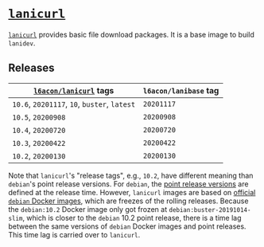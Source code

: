 # [`lanicurl`][1]

[`lanicurl`][1] provides basic file download packages.
It is a base image to build `lanidev`.

## Releases

[`l6acon/lanicurl`][1] tags | `l6acon/lanibase` tag
--- | ---
`10.6`, `20201117`, `10`, `buster`, `latest` | `20201117`
`10.5`, `20200908`                           | `20200908`
`10.4`, `20200720`                           | `20200720`
`10.3`, `20200422`                           | `20200422`
`10.2`, `20200130`                           | `20200130`

Note that `lanicurl`'s "release tags", e.g., `10.2`, have different
meaning than `debian`'s point release versions.
For `debian`, the
[point release versions](https://wiki.debian.org/DebianReleases/PointReleases)
are defined at the release time.
However, `lanicurl` images are based on
[official `debian` Docker images](https://hub.docker.com/_/debian),
which are freezes of the rolling releases.
Because the `debian:10.2` Docker image only got frozen at
`debian:buster-20191014-slim`, which is closer to the `debian` 10.2
point release, there is a time lag between the same versions of
`debian` Docker images and point releases.
This time lag is carried over to `lanicurl`.

[1]: https://hub.docker.com/repository/docker/l6acon/lanicurl
